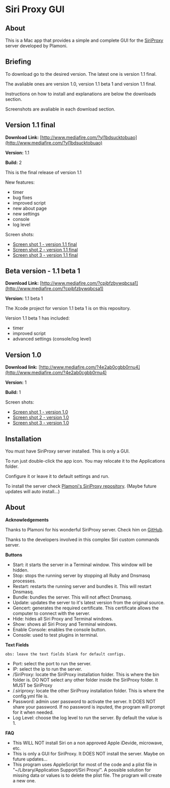 Siri Proxy GUI
==============


About
-----

This is a Mac app that provides a simple and complete GUI for the [SiriProxy](https://github.com/plamoni/SiriProxy) server developed by Plamoni.


Briefing
--------

To download go to the desired version. The latest one is version 1.1 final.

The avaliable ones are version 1.0, version 1.1 beta 1 and version 1.1 final.

Instructions on how to install and explanations are below the downloads section.

Screenshots are avaliable in each download section.


Version 1.1 final
-----------------

**Download Link:** [http://www.mediafire.com/?yl1bdsucktobuao](http://www.mediafire.com/?yl1bdsucktobuao)

**Version:** 1.1

**Build:** 2

This is the final release of version 1.1

New features:

* timer
* bug fixes
* improved script
* new about page
* new settings
* console
* log level

Screen shots:

* [Screen shot 1 - version 1.1 final](http://flic.kr/p/e5Y4Fw)
* [Screen shot 2 - version 1.1 final](http://flic.kr/p/e5Sqz6)
* [Screen shot 3 - version 1.1 final](http://flic.kr/p/e5Sqw4)


Beta version - 1.1 beta 1
-------------------------

**Download Link:** [http://www.mediafire.com/?cpjbfzbywqbcsa1](http://www.mediafire.com/?cpjbfzbywqbcsa1)

**Version:** 1.1 beta 1

The Xcode project for version 1.1 beta 1 is on this repository.

Version 1.1 beta 1 has included:

* timer
* improved script
* advanced settings (console/log level)


Version 1.0
-----------

**Download link:** [http://www.mediafire.com/?4e2ab0cgbb0rnu4](http://www.mediafire.com/?4e2ab0cgbb0rnu4)

**Version:** 1

**Build:** 1

Screen shots:

* [Screen shot 1 - version 1.0](http://flic.kr/p/dZA9c6)
* [Screen shot 2 - version 1.0](http://flic.kr/p/dZFSn5)
* [Screen shot 3 - version 1.0](http://flic.kr/p/dZAaBk)


Installation
------------

You must have SiriProxy server installed. This is only a GUI.

To run just double-click the app icon. You may relocate it to the Applications folder.

Configure it or leave it to default settings and run.


To install the server check [Plamoni's SiriProxy repository](https://github.com/plamoni/SiriProxy).
(Maybe future updates will auto install...)


About
-----

**Acknowledgements**

Thanks to Plamoni for his wonderful SiriProxy server. Check him on [GitHub](https://github.com/plamoni).

Thanks to the developers involved in this complex Siri custom commands server.

**Buttons**

* Start: it starts the server in a Terminal window. This window will be hidden.
* Stop: stops the running server by stopping all Ruby and Dnsmasq processes.
* Restart: restarts the running server and bundles it. This will restart Dnsmasq.
* Bundle: bundles the server. This will not affect Dnsmasq.
* Update: updates the server to it's latest version from the original source.
* Gencert: generates the required certificate. This certificate allows the computer to connect with the server.
* Hide: hides all Siri Proxy and Terminal windows.
* Show: shows all Siri Proxy and Terminal windows.
* Enable Console: enables the console button.
* Console: used to test plugins in terminal.

**Text Fields**

	obs: leave the text fields blank for default configs.

* Port: select the port to run the server.
* IP: select the ip to run the server.
* /SiriProxy: locate the SiriProxy installation folder. This is where the bin folder is. DO NOT select any other folder inside the SiriProxy folder. It MUST be SiriProxy
* /.siriproxy: locate the other SiriProxy installation folder. This is where the config.yml file is.
* Password: admin user password to activate the server. It DOES NOT share your password. If no password is inputed, the program will prompt for it when needed.
* Log Level: choose the log level to run the server. By default the value is 1.

**FAQ**

* This WILL NOT install Siri on a non approved Apple iDevide, microwave, etc.
* This is only a GUI for SiriProxy. It DOES NOT install the server. Maybe on future updates...
* This program uses AppleScript for most of the code and a plist file in "~/Library/Application Support/Siri Proxy/". A possible solution for missing data or values is to delete the plist file. The program will create a new one.
